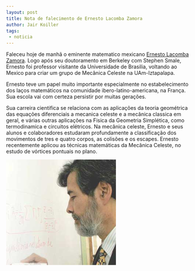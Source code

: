 ```yaml
---
layout: post
title: Nota de falecimento de Ernesto Lacomba Zamora
author: Jair Koiller
tags:
 - noticia
---
```


Faleceu hoje de manhã o eminente matematico mexicano
[Ernesto Lacomba Zamora](http://www.genealogy.math.ndsu.nodak.edu/id.php?id=32582).
Logo após seu doutoramento em Berkeley com Stephen Smale, Ernesto foi
professor visitante da Universidade de Brasilia, voltando ao Mexico
para criar um grupo de Mecânica Celeste na UAm-Iztapalapa.

Ernesto teve um papel muito importante especialmente no
estabelecimento dos laços matemáticos na comunidade
ibero-latino-americana, na França. Sua escola vai com certeza
persistir por muitas gerações.

Sua carreira cientifica se relaciona com as aplicações da teoria
geométrica das equações diferenciais a mecanica celeste e a mecânica
classica em geral, e várias outras aplicações na Fisica da Geometria
Simplética, como termodinamica e circuitos elétricos. Na mecânica
celeste, Ernesto e seus alunos e colaboradores estudaram profundamente
a classificação dos movimentos de tres e quatro corpos, as colisões e
os escapes.  Ernesto recentemente aplicou as técnicas matemáticas da
Mecânica Celeste, no estudo de vórtices pontuais no plano.

![Ernesto Lacomba Zamora](/images/20120626-ernesto.jpg)
